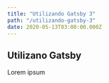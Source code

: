 ```yaml
---
title: "Utilizando Gatsby 3"
path: "/utilizando-gatsby-3"
date: 2020-05-13T03:00:00.000Z
---
```


## Utilizano Gatsby

Lorem ipsum